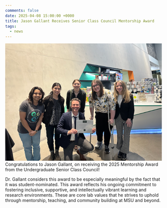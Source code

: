 ```yaml
---
comments: false
date: 2025-04-08 15:00:00 +0000
title: Jason Gallant Receives Senior Class Council Mentorship Award
tags:
  - news
---
```


![/people/jason/](/images/jason-award.png)
Congratulations to Jason Gallant, on receiving the 2025 Mentorship Award from the Undergraduate Senior Class Council!

Dr. Gallant considers this award to be especially meaningful by the fact that it was student-nominated. This award reflects his ongoing commitment to fostering inclusive, supportive, and intellectually vibrant learning and research environments. These are core lab values that he strives to uphold through mentorship, teaching, and community building at MSU and beyond.
